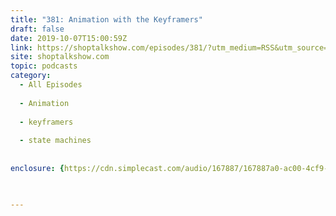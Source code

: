 ```yaml
---
title: "381: Animation with the Keyframers"
draft: false
date: 2019-10-07T15:00:59Z
link: https://shoptalkshow.com/episodes/381/?utm_medium=RSS&utm_source=hune
site: shoptalkshow.com
topic: podcasts
category:
  - All Episodes
  
  - Animation
  
  - keyframers
  
  - state machines
  
  
enclosure: {https://cdn.simplecast.com/audio/167887/167887a0-ac00-4cf9-bc69-b5ca845997db/f36a3461-f3ef-41ff-a881-74be6265c68f/shoptalkshow-381_tc.mp3 40905637 audio/mpeg}

 

---
```

